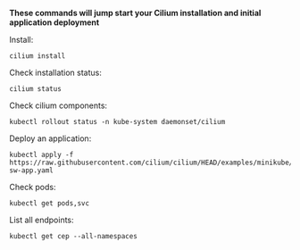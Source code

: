 **These commands will jump start your Cilium installation and initial application deployment**

Install: 
```
cilium install
```

Check installation status: 
```
cilium status
```

Check cilium components: 
```
kubectl rollout status -n kube-system daemonset/cilium
```

Deploy an application: 
```
kubectl apply -f https://raw.githubusercontent.com/cilium/cilium/HEAD/examples/minikube/http-sw-app.yaml
```

Check pods: 
```
kubectl get pods,svc
```

List all endpoints: 
```
kubectl get cep --all-namespaces
```
